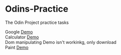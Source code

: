 # Odins-Practice
The Odin Project practice tasks

Google <a href="http://htmlpreview.github.io/?https://github.com/ramazan793/Odins-Practice/blob/master/HTML%20CSS%20Google%20Page/index.html">Demo</a> <br> 
Calculator <a href="http://htmlpreview.github.io/?https://github.com/ramazan793/Odins-Practice/blob/master/JS%20Calculator/index.html">Demo</a> <br> 
Dom manipulating Demo isn't workinkg, only download <br> 
Paint <a href="http://htmlpreview.github.io/?https://github.com/ramazan793/Odins-Practice/blob/master/jQuery%20Paint/index.html">Demo</a> 
